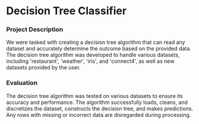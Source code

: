 # Decision Tree Classifier
### Project Description
We were tasked with creating a decision tree algorithm that can read any dataset and accurately determine the outcome based on the provided data. The decision tree algorithm was developed to handle various datasets, including 'restaurant', 'weather', 'iris', and 'connect4', as well as new datasets provided by the user.

### Evaluation
The decision tree algorithm was tested on various datasets to ensure its accuracy and performance. The algorithm successfully loads, cleans, and discretizes the dataset, constructs the decision tree, and makes predictions. Any rows with missing or incorrect data are disregarded during processing.
